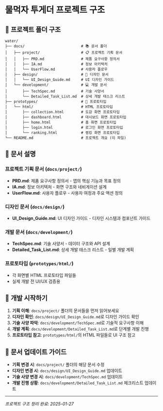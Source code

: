 # 물먹자 투게더 프로젝트 구조

## 📁 프로젝트 폴더 구조

```
water/
├── docs/                          # 📚 문서 폴더
│   ├── project/                   # 📋 프로젝트 기획 문서
│   │   ├── PRD.md                 # 제품 요구사항 정의서
│   │   ├── IA.md                  # 정보 아키텍처
│   │   └── UserFlow.md            # 사용자 플로우
│   ├── design/                    # 🎨 디자인 문서
│   │   └── UI_Design_Guide.md     # UI 디자인 가이드
│   └── development/               # 💻 개발 문서
│       ├── TechSpec.md            # 기술 사양서
│       └── Detailed_Task_List.md  # 상세 개발 태스크 리스트
├── prototypes/                    # 🔬 프로토타입
│   └── html/                      # HTML 프로토타입
│       ├── collection.html        # 도감 화면 프로토타입
│       ├── dashboard.html         # 대시보드 화면 프로토타입
│       ├── home.html              # 홈 화면 프로토타입
│       ├── login.html             # 로그인 화면 프로토타입
│       └── ranking.html           # 랭킹 화면 프로토타입
└── README.md                      # 프로젝트 개요 (이 파일)
```

## 📖 문서 설명

### 프로젝트 기획 문서 (`docs/project/`)
- **PRD.md**: 제품 요구사항 정의서 - 앱의 핵심 기능과 목표 정의
- **IA.md**: 정보 아키텍처 - 화면 구조와 네비게이션 설계
- **UserFlow.md**: 사용자 플로우 - 사용자 여정과 주요 액션 정의

### 디자인 문서 (`docs/design/`)
- **UI_Design_Guide.md**: UI 디자인 가이드 - 디자인 시스템과 컴포넌트 가이드

### 개발 문서 (`docs/development/`)
- **TechSpec.md**: 기술 사양서 - 데이터 구조와 API 설계
- **Detailed_Task_List.md**: 상세 개발 태스크 리스트 - 일별 개발 계획

### 프로토타입 (`prototypes/html/`)
- 각 화면별 HTML 프로토타입 파일들
- 실제 개발 전 UI/UX 검증용

## 🚀 개발 시작하기

1. **기획 이해**: `docs/project/` 폴더의 문서들을 먼저 읽어보세요
2. **디자인 확인**: `docs/design/UI_Design_Guide.md`로 디자인 가이드 확인
3. **기술 사양 파악**: `docs/development/TechSpec.md`로 기술적 요구사항 이해
4. **개발 계획**: `docs/development/Detailed_Task_List.md`로 단계별 개발 진행
5. **프로토타입 참고**: `prototypes/html/`의 HTML 파일들로 UI 구조 참고

## 📝 문서 업데이트 가이드

- **기획 변경 시**: `docs/project/` 폴더의 해당 문서 수정
- **디자인 변경 시**: `docs/design/UI_Design_Guide.md` 업데이트
- **기술 사양 변경 시**: `docs/development/TechSpec.md` 업데이트
- **개발 진행 상황**: `docs/development/Detailed_Task_List.md` 체크리스트 업데이트

---

*프로젝트 구조 정리 완료: 2025-01-27*
